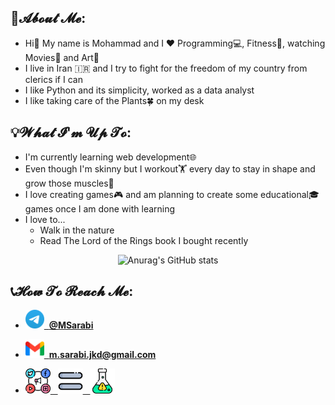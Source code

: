 ## 🤵𝓐𝓫𝓸𝓾𝓽 𝓜𝓮:
- Hi👋 My name is Mohammad and I ❤️ Programming💻, Fitness🏃, watching Movies🎥 and Art🎨
- I live in Iran 🇮🇷 and I try to fight for the freedom of my country from clerics if I can
- I like Python and its simplicity, worked as a data analyst
- I like taking care of the Plants🍀 on my desk

## 💡𝓦𝓱𝓪𝓽 𝓘'𝓶 𝓤𝓹 𝓣𝓸:
- I'm currently learning web development🌐
- Even though I'm skinny but I workout🏋️ every day to stay in shape and grow those muscles💪
- I love creating games🎮 and am planning to create some educational🎓 games once I am done with learning
- I love to...
  - Walk in the nature
  - Read The Lord of the Rings book I bought recently

<div align="center">

![Anurag's GitHub stats](https://github-readme-stats.vercel.app/api?username=m-sarabi&show_icons=true&count_private=true&hide=prs&rank_icon=percentile&line_height=20&title_color=7A7ADB&icon_color=2234AE&text_color=D3D3D3&bg_color=0,000000,130F40)

</div>

## 📞𝓗𝓸𝔀 𝓣𝓸 𝓡𝓮𝓪𝓬𝓱 𝓜𝓮:
- [<img src="https://raw.githubusercontent.com/m-sarabi/m-sarabi/main/Media/telegram.png" width="30em">&nbsp;&nbsp;<b>@MSarabi</b>](https://t.me/MSarabi)
- [<img src="https://raw.githubusercontent.com/m-sarabi/m-sarabi/main/Media/gmail.png" width="30em">&nbsp;&nbsp;<b>m.sarabi.jkd@gmail.com</b>](mailto:m.sarabi.jkd@gmail.com)

- [<img src="https://raw.githubusercontent.com/m-sarabi/m-sarabi/main/Media/social-media.png" width="40em">&nbsp;&nbsp;&nbsp;<img src="https://raw.githubusercontent.com/m-sarabi/m-sarabi/main/Media/equal.png" width="40em">&nbsp;&nbsp;&nbsp;<img src="https://raw.githubusercontent.com/m-sarabi/m-sarabi/main/Media/flask.png" width="40em">](https://www.youtube.com/watch?v=bCeWncuIfoc)
